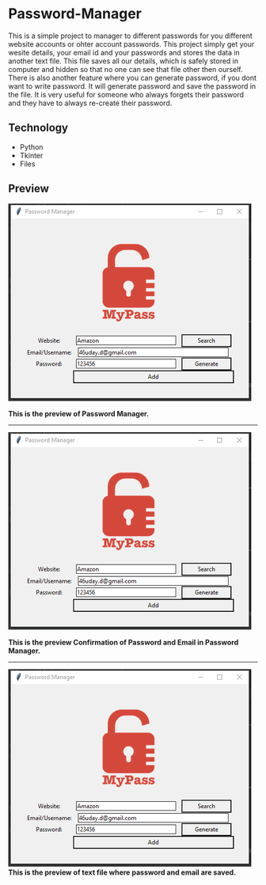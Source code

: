 # Password-Manager
This is a simple project to manager to different passwords for you different website accounts or ohter account passwords. This project simply get your wesite details, your email id and your passwords and stores the data in another text file. This file saves all our details, which is safely stored in computer and hidden so that no one can see that file other then ourself. There is also another feature where you can generate password, if you dont want to write password. It will generate password and save the password in the file. It is very useful for someone who always forgets their password and they have to always re-create their password.

## Technology
- Python
- Tkinter
- Files

## Preview
![Password manager preview](img/password%20manager.png)

**This is the preview of Password Manager.**
***
![Password manager preview](img/password%20manager.png)

**This is the preview Confirmation of Password and Email in Password Manager.**
***
![Password manager preview](img/password%20manager.png)
**This is the preview of text file where password and email are saved.**
